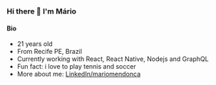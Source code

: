 ### Hi there 👋 I'm Mário

#### Bio
- 21 years old
- From Recife PE, Brazil
- Currently working with React, React Native, Nodejs and GraphQL
- Fun fact: i love to play tennis and soccer
- More about me: <a href="https://www.linkedin.com/in/mariommendonca/" target="blank">LinkedIn/mariomendonca</a>
